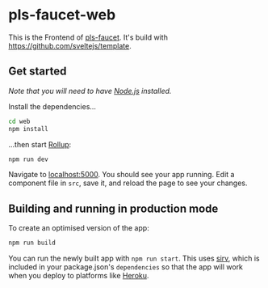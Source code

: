 # pls-faucet-web

This is the Frontend of [pls-faucet](https://github.com/chainflag/pls-faucet). It's build with https://github.com/sveltejs/template.

## Get started

*Note that you will need to have [Node.js](https://nodejs.org) installed.*

Install the dependencies...

```bash
cd web
npm install
```

...then start [Rollup](https://rollupjs.org):

```bash
npm run dev
```

Navigate to [localhost:5000](http://localhost:5000). You should see your app running. Edit a component file in `src`, save it, and reload the page to see your changes.

## Building and running in production mode

To create an optimised version of the app:

```bash
npm run build
```

You can run the newly built app with `npm run start`. This uses [sirv](https://github.com/lukeed/sirv), which is included in your package.json's `dependencies` so that the app will work when you deploy to platforms like [Heroku](https://heroku.com).
